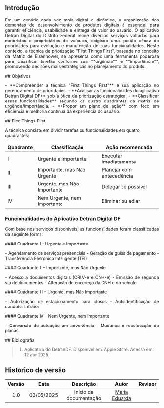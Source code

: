 ## Introdução
<p align="justify">
Em um cenário cada vez mais digital e dinâmico, a organização das demandas de desenvolvimento de produtos digitais é essencial para garantir eficiência, usabilidade e entrega de valor ao usuário. O aplicativo Detran Digital do Distrito Federal reúne diversos serviços voltados para motoristas e proprietários de veículos, exigindo uma gestão eficaz de prioridades para evolução e manutenção de suas funcionalidades. Neste contexto, a técnica de priorização "First Things First", baseada no conceito da Matriz de Eisenhower, se apresenta como uma ferramenta poderosa para classificar tarefas conforme sua **urgência** e **importância**, promovendo decisões mais estratégicas no planejamento do produto.
</p>
## Objetivos
<p align="justify">
- **Compreender a técnica "First Things First"** e sua aplicação no gerenciamento de prioridades.
- **Analisar as funcionalidades do aplicativo Detran Digital DF** sob a ótica da priorização estratégica.
- **Classificar essas funcionalidades** segundo os quatro quadrantes da matriz de urgência/importância.
- **Propor um plano de ação** com foco em eficiência e melhoria contínua da experiência do usuário.
</p>
## First Things First

A técnica consiste em dividir tarefas ou funcionalidades em quatro quadrantes:

| Quadrante | Classificação                   | Ação recomendada           |
|-----------|----------------------------------|----------------------------|
| I         | Urgente e Importante             | Executar imediatamente     |
| II        | Importante, mas Não Urgente      | Planejar com antecedência  |
| III       | Urgente, mas Não Importante      | Delegar se possível        |
| IV        | Nem Urgente, nem Importante      | Eliminar ou adiar          |

### Funcionalidades do Aplicativo Detran Digital DF
<p align="justify">
Com base nos serviços disponíveis, as funcionalidades foram classificadas da seguinte forma:
</p>
#### Quadrante I – Urgente e Importante
<p align="justify">
- Agendamento de serviços presenciais
- Geração de guias de pagamento
- Transferência Eletrônica Inteligente (TEI)
</p>
#### Quadrante II – Importante, mas Não Urgente
<p align="justify">
- Acesso a documentos digitais (CRLV-e e CNH-e)
- Emissão de segunda via de documentos
- Alteração de endereço da CNH e do veículo
</p>
#### Quadrante III – Urgente, mas Não Importante
<p align="justify">
- Autorização de estacionamento para idosos
- Autoidentificação de condutor infrator
</p>
#### Quadrante IV – Nem Urgente, nem Importante
<p align="justify">
- Conversão de autuação em advertência
- Mudança e recolocação de placas
</p>
## Bibliografia

> 1. Aplicativo do DetranDF. Disponível em: Apple Store. Acesso em: 12 abr 2025.

## Histórico de versão

| Versão |    Data    |       Descrição        |                     Autor                      |                  Revisor                   |
| :----: | :--------: | :--------------------: | :--------------------------------------------: | :----------------------------------------: |
|  1.0   | 03/05/2025 | Início da documentação | [Maria Eduarda](https://github.com/maaduh)     |   |
